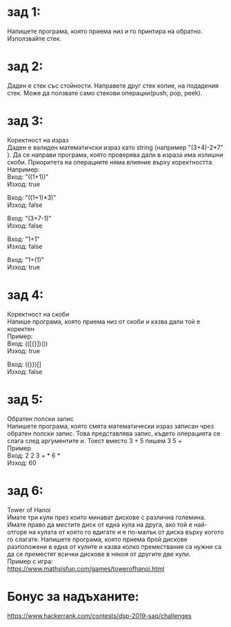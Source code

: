 # зад 1:
Напишете програма, която приема низ и го принтира на обратно. Използвайте стек.

# зад 2:
Даден е стек със стойности. Направете друг стек копие, на подадения стек. Може да ползвате само стекови операции(push, pop, peek).

# зад 3:
Коректност на израз  
Даден е валиден математичски израз като string (например "(3+4)-2*7" ).
Да се направи програма, която проверява дали в израза има излишни скоби. Приоритета на операциите няма влияние върху коректността.  
Например:  
Вход: "((1+1))"  
Изход: true  

Вход: "((1+1)*3)"  
Изход: false  

Вход: "(3+7-1)"  
Изход: false  

Вход: "1+1"  
Изход: false  

Вход: "1+(1)"  
Изход: true  

# зад 4:
Коректност на скоби  
Напише програма, която приема низ от скоби и казва дали той е коректен  
Пример:  
Вход: (([{}])())  
Изход: true  

Вход: ((}})[]  
Изход: false  

# зад 5:
Обратен полски запис  
Напишете програма, която смята математически израз записан чрез обратен полски запис. Това представлява запис, където операцията се слага след аргументите и. Тоест вместо 3 + 5 пишем 3 5 +  
Пример  
Вход: 2 2 3 + * 6 *  
Изход: 60  

# зад 6:
Tower of Hanoi  
Имате три кули през които минават дискове с различна големина. Имате право да местите диск от една кула на друга, ако той е най-отгоре на кулата от която го вдигате и е по-малък от диска върху когото го слагате.
Напишете програма, която приема брой дискове разположени в една от кулите и казва колко премествания са нужни са да се преместят всички дискове в някоя от другите две кули.  
Пример с игра:  
https://www.mathsisfun.com/games/towerofhanoi.html  


# Бонус за надъханите:  
https://www.hackerrank.com/contests/dsp-2019-saq/challenges
